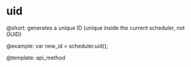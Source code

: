 uid
=============
@short: 
	generates a unique ID (unique inside the current scheduler, not GUID)



@example: 
var new_id = scheduler.uid();

@template:	api_method


